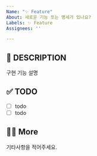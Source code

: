 ```yaml
---
Name: "✨ Feature"
About: 새로운 기능 또는 명세가 있나요?
Labels: ✨ Feature
Assignees: ''

---
```


## 📄 DESCRIPTION
구현 기능 설명

## ✅ TODO
- [ ] todo
- [ ] todo

## 🙋🏻 More
기타사항을 적어주세요.


